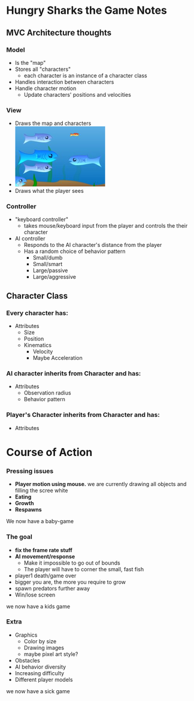# Hungry Sharks the Game Notes

## MVC Architecture thoughts

### Model

- Is the "map"
- Stores all "characters"
  - each character is an instance of a character class
- Handles interaction between characters
- Handle character motion
  - Update characters' positions and velocities

### View

- Draws the map and characters
- ![text](images/model.jpg)
- Draws what the player sees

### Controller

- "keyboard controller"
  - takes mouse/keyboard input from the player and controls the their character
- AI controller
  - Responds to the AI character's distance from the player
  - Has a random choice of behavior pattern
    - Small/dumb
    - Small/smart
    - Large/passive
    - Large/aggressive

## Character Class

### Every character has:

- Attributes
  - Size
  - Position
  - Kinematics
    - Velocity
    - Maybe Acceleration

### AI character inherits from Character and has:

- Attributes
  - Observation radius
  - Behavior pattern

### Player's Character inherits from Character and has:

- Attributes
  
# Course of Action

### Pressing issues

- **Player motion using mouse.** we are currently drawing all objects and filling the scree white
- **Eating**
- **Growth**
- **Respawns**

We now have a baby-game

### The goal

- **fix the frame rate stuff**
- **AI movement/response**
  - Make it impossible to go out of bounds
  - The player will have to corner the small, fast fish
- player1 death/game over
- bigger you are, the more you require to grow
- spawn predators further away
- Win/lose screen

we now have a kids game

### Extra

- Graphics
  - Color by size
  - Drawing images
  - maybe pixel art style?
- Obstacles
- AI behavior diversity
- Increasing difficulty
- Different player models

we now have a sick game
